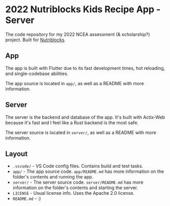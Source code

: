 # 2022 Nutriblocks Kids Recipe App - Server

The code repository for my 2022 NCEA assessment (& scholarship?) project.
Built for [Nutriblocks](https://nutriblocksnz.business.site/).

## App

The app is built with Flutter due to its fast development times, hot reloading, and single-codebase abilities.

The app source is located in `app/`, as well as a README with more information.

## Server

The server is the backend and database of the app. It's built with Actix-Web because it's fast and I feel like a Rust backend is the most safe.

The server source is located in `server/`, as well as a README with more information.

## Layout

-   `.vscode/` - VS Code config files. Contains build and test tasks.
-   `app/` - The app source code. `app/README.md` has more information on the folder's contents and running the app.
-   `server/` - The server source code. `server/README.md` has more information on the folder's contents and starting the server.
-   `LICENSE` - Usual license info. Uses the Apache 2.0 license.
-   `README.md` - :)
